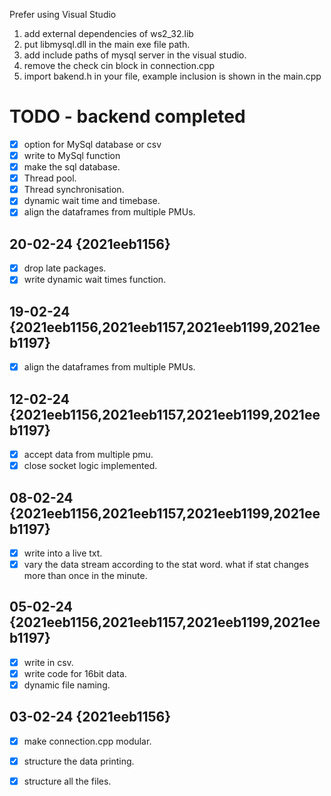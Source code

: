 Prefer using Visual Studio
1. add external dependencies of ws2_32.lib
2. put libmysql.dll in the main exe file path.
3. add include paths of mysql server in the visual studio.
4. remove the check cin block in connection.cpp
5. import bakend.h in your file, example inclusion is shown in the main.cpp

# TODO - backend completed

- [x] option for MySql database or csv
- [x] write to MySql function
- [x] make the sql database.
- [x] Thread pool.
- [x] Thread synchronisation.
- [x] dynamic wait time and timebase.
- [x] align the dataframes from multiple PMUs.

## 20-02-24 {2021eeb1156}
- [x] drop late packages.
- [x] write dynamic wait times function.
## 19-02-24 {2021eeb1156,2021eeb1157,2021eeb1199,2021eeb1197}
- [x] align the dataframes from multiple PMUs.
## 12-02-24 {2021eeb1156,2021eeb1157,2021eeb1199,2021eeb1197}
- [x] accept data from multiple pmu.
- [x] close socket logic implemented.
## 08-02-24 {2021eeb1156,2021eeb1157,2021eeb1199,2021eeb1197}
- [x] write into a live txt.
- [x] vary the data stream according to the stat word. what if stat changes more than once in the minute.
## 05-02-24 {2021eeb1156,2021eeb1157,2021eeb1199,2021eeb1197}
- [x] write in csv.
- [x] write code for 16bit data.
- [x] dynamic file naming.
## 03-02-24 {2021eeb1156}
- [x] make connection.cpp modular.  
- [x] structure the data printing.  
- [x] structure all the files.

